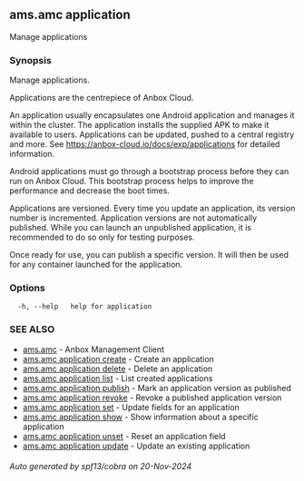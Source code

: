 ## ams.amc application

Manage applications

### Synopsis

Manage applications.

Applications are the centrepiece of Anbox Cloud.

An application usually encapsulates one Android application and manages it
within the cluster.
The application installs the supplied APK to make it available to users.
Applications can be updated, pushed to a central registry and more.
See https://anbox-cloud.io/docs/exp/applications for detailed information.

Android applications must go through a bootstrap process before they can
run on Anbox Cloud. This bootstrap process helps to improve the performance
and decrease the boot times.

Applications are versioned. Every time you update an application, its version
number is incremented. Application versions are not automatically published.
While you can launch an unpublished application, it is recommended to do so
only for testing purposes.

Once ready for use, you can publish a specific version. It will then be used
for any container launched for the application.


### Options

```
  -h, --help   help for application
```

### SEE ALSO

* [ams.amc](ams.amc.md)	 - Anbox Management Client
* [ams.amc application create](ams.amc_application_create.md)	 - Create an application
* [ams.amc application delete](ams.amc_application_delete.md)	 - Delete an application
* [ams.amc application list](ams.amc_application_list.md)	 - List created applications
* [ams.amc application publish](ams.amc_application_publish.md)	 - Mark an application version as published
* [ams.amc application revoke](ams.amc_application_revoke.md)	 - Revoke a published application version
* [ams.amc application set](ams.amc_application_set.md)	 - Update fields for an application
* [ams.amc application show](ams.amc_application_show.md)	 - Show information about a specific application
* [ams.amc application unset](ams.amc_application_unset.md)	 - Reset an application field
* [ams.amc application update](ams.amc_application_update.md)	 - Update an existing application

###### Auto generated by spf13/cobra on 20-Nov-2024
